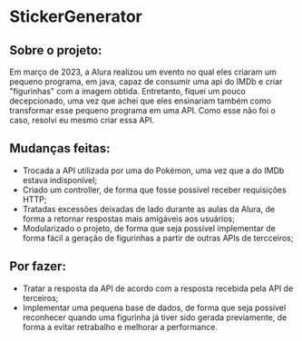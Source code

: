 # StickerGenerator

## Sobre o projeto:
Em março de 2023, a Alura realizou um evento no qual eles criaram um pequeno programa, em java, capaz de consumir uma api do IMDb e criar "figurinhas" com a imagem obtida.
Entretanto, fiquei um pouco decepcionado, uma vez que achei que eles ensinariam também como transformar esse pequeno programa em uma API.
Como esse não foi o caso, resolvi eu mesmo criar essa API.

## Mudanças feitas:
* Trocada a API utilizada por uma do Pokémon, uma vez que a do IMDb estava indisponível;
* Criado um controller, de forma que fosse possível receber requisições HTTP;
* Tratadas excessões deixadas de lado durante as aulas da Alura, de forma a retornar respostas mais amigáveis aos usuários;
* Modularizado o projeto, de forma que seja possível implementar de forma fácil a geração de figurinhas a partir de outras APIs de tercceiros; 

## Por fazer:
* Tratar a resposta da API de acordo com a resposta recebida pela API de terceiros;
* Implementar uma pequena base de dados, de forma que seja possível reconhecer quando uma figurinha já tiver sido gerada previamente, de forma a evitar retrabalho e melhorar a performance.
